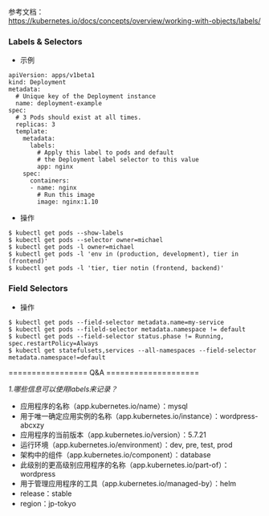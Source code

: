 参考文档：<br>
https://kubernetes.io/docs/concepts/overview/working-with-objects/labels/

### Labels & Selectors

- 示例
```
apiVersion: apps/v1beta1
kind: Deployment
metadata:
  # Unique key of the Deployment instance
  name: deployment-example
spec:
  # 3 Pods should exist at all times.
  replicas: 3
  template:
    metadata:
      labels:
        # Apply this label to pods and default
        # the Deployment label selector to this value
        app: nginx
    spec:
      containers:
      - name: nginx
        # Run this image
        image: nginx:1.10
```
- 操作
```
$ kubectl get pods --show-labels
$ kubectl get pods --selector owner=michael
$ kubectl get pods -l owner=michael
$ kubectl get pods -l 'env in (production, development), tier in (frontend)'
$ kubectl get pods -l 'tier, tier notin (frontend, backend)'
```

### Field Selectors

- 操作
```
$ kubectl get pods --field-selector metadata.name=my-service
$ kubectl get pods --fileld-selector metadata.namespace != default
$ kubectl get pods --field-selector status.phase != Running, spec.restartPolicy=Always
$ kubectl get statefulsets,services --all-namespaces --field-selector metadata.namespace!=default
```

================= Q&A ====================

*1.哪些信息可以使用labels来记录？*

- 应用程序的名称（app.kubernetes.io/name）：mysql
- 用于唯一确定应用实例的名称（app.kubernetes.io/instance）：wordpress-abcxzy
- 应用程序的当前版本（app.kubernetes.io/version）：5.7.21
- 运行环境（app.kubernetes.io/environment）：dev, pre, test, prod
- 架构中的组件（app.kubernetes.io/component）：database
- 此级别的更高级别应用程序的名称（app.kubernetes.io/part-of）：wordpress
- 用于管理应用程序的工具（app.kubernetes.io/managed-by）：helm
- release：stable
- region：jp-tokyo